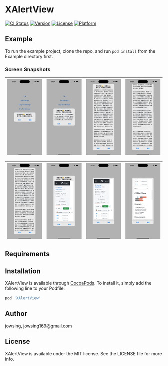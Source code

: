# XAlertView

[![CI Status](https://img.shields.io/travis/jowsing/XAlertView.svg?style=flat)](https://travis-ci.org/jowsing/XAlertView)
[![Version](https://img.shields.io/cocoapods/v/XAlertView.svg?style=flat)](https://cocoapods.org/pods/XAlertView)
[![License](https://img.shields.io/cocoapods/l/XAlertView.svg?style=flat)](https://cocoapods.org/pods/XAlertView)
[![Platform](https://img.shields.io/cocoapods/p/XAlertView.svg?style=flat)](https://cocoapods.org/pods/XAlertView)

## Example

To run the example project, clone the repo, and run `pod install` from the Example directory first.

### Screen Snapshots

| ![](https://github.com/Jowsing/XAlertView/blob/main/images/1.png) | ![](https://github.com/Jowsing/XAlertView/blob/main/images/2.png) | ![](https://github.com/Jowsing/XAlertView/blob/main/images/3.png) | ![](https://github.com/Jowsing/XAlertView/blob/main/images/4.png) |
| ----------------------------------------------------------------- | ----------------------------------------------------------------- | ----------------------------------------------------------------- | ----------------------------------------------------------------- |


| ![](https://github.com/Jowsing/XAlertView/blob/main/images/5.png) | ![](https://github.com/Jowsing/XAlertView/blob/main/images/6.png) | ![](https://github.com/Jowsing/XAlertView/blob/main/images/7.png) | ![](https://github.com/Jowsing/XAlertView/blob/main/images/8.png) |
| ----------------------------------------------------------------- | ----------------------------------------------------------------- | ----------------------------------------------------------------- | ----------------------------------------------------------------- |


## Requirements

## Installation

XAlertView is available through [CocoaPods](https://cocoapods.org). To install
it, simply add the following line to your Podfile:

```ruby
pod 'XAlertView'
```

## Author

jowsing, jowsing169@gmail.com

## License

XAlertView is available under the MIT license. See the LICENSE file for more info.
